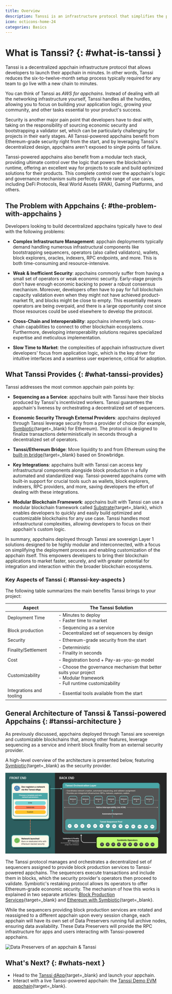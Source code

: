 ```yaml
---
title: Overview
description: Tanssi is an infrastructure protocol that simplifies the process of deploying decentralized appchains, allowing developers to focus on creating their product.
icon: octicons-home-24
categories: Basics
---
```


# What is Tanssi? {: #what-is-tanssi }

Tanssi is a decentralized appchain infrastructure protocol that allows developers to launch their appchain in minutes. In other words, Tanssi reduces the six-to-twelve-month setup process typically required for any team to go live with a new chain to minutes.

You can think of Tanssi as _AWS for appchains_. Instead of dealing with all the networking infrastructure yourself, Tanssi handles all the hurdles, allowing you to focus on building your application logic, growing your community, and other tasks essential to your product's success.

Security is another major pain point that developers have to deal with, taking on the responsibility of sourcing economic security and bootstrapping a validator set, which can be particularly challenging for projects in their early stages. All Tanssi-powered appchains benefit from Ethereum-grade security right from the start, and by leveraging Tanssi's decentralized design, appchains aren't exposed to single points of failure. 

Tanssi-powered appchains also benefit from a modular tech stack, providing ultimate control over the logic that powers the blockchain's runtime, offering an excellent way for projects to scale and build optimized solutions for their products. This complete control over the appchain's logic and governance mechanism suits perfectly a wide range of use cases, including DeFi Protocols, Real World Assets (RWA), Gaming Platforms, and others.

## The Problem with Appchains {: #the-problem-with-appchains }

Developers looking to build decentralized appchains typically have to deal with the following problems:

- **Complex Infrastructure Management**: appchain deployments typically demand handling numerous infrastructural components like bootstrapping sequencers, operators (also called validators), wallets, block explorers, oracles, indexers, RPC endpoints, and more. This is both time-consuming and resource-intensive.

- **Weak & Inefficient Security**: appchains commonly suffer from having a small set of operators or weak economic security. Early-stage projects don't have enough economic backing to power a robust consensus mechanism. Moreover, developers often have to pay for full blockchain capacity validation even when they might not have achieved product-market fit, and blocks might be close to empty. This essentially means operators are being overpaid, and there is a large opportunity cost since those resources could be used elsewhere to develop the protocol.

- **Cross-Chain and Interoperability**: appchains inherently lack cross-chain capabilities to connect to other blockchain ecosystems. Furthermore, developing interoperability solutions requires specialized expertise and meticulous implementation.

- **Slow Time to Market**: the complexities of appchain infrastructure divert developers' focus from application logic, which is the key driver for intuitive interfaces and a seamless user experience, critical for adoption.

## What Tanssi Provides {: #what-tanssi-provides}

Tanssi addresses the most common appchain pain points by:

- **Sequencing as a Service**: appchains built with Tanssi have their blocks produced by Tanssi's incentivized workers. Tanssi guarantees the appchain's liveness by orchestrating a decentralized set of sequencers.

- **Economic Security Through External Providers**: appchains deployed through Tanssi leverage security from a provider of choice (for example, [Symbiotic](https://symbiotic.fi/){target=\_blank} for Ethereum). The protocol is designed to finalize transactions deterministically in seconds through a decentralized set of operators.

- **Tanssi/Ethereum Bridge**: Move liquidity to and from Ethereum using the [built-in bridge](/learn/tanssi/tanssi-ethereum-bridge/){target=\_blank} based on Snowbridge.

- **Key Integrations**: appchains built with Tanssi can access key infrastructural components alongside block production in a fully automated and standardized way. Tanssi-powered appchains come with built-in support for crucial tools such as wallets, block explorers, indexers, RPC providers, and more, saving developers the effort of dealing with these integrations. 

- **Modular Blockchain Framework**: appchains built with Tanssi can use a modular blockchain framework called [Substrate](https://docs.polkadot.com/develop/parachains/intro-polkadot-sdk/){target=\_blank}, which enables developers to quickly and easily build optimized and customizable blockchains for any use case. Tanssi handles most infrastructural complexities, allowing developers to focus on their appchain's custom logic.

In summary, appchains deployed through Tanssi are sovereign Layer 1 solutions designed to be highly modular and interconnected, with a focus on simplifying the deployment process and enabling customization of the appchain itself. This empowers developers to bring their blockchain applications to market faster, securely, and with greater potential for integration and interaction within the broader blockchain ecosystems.

### Key Aspects of Tanssi {: #tanssi-key-aspects }

The following table summarizes the main benefits Tanssi brings to your project:

| Aspect                   | The Tanssi Solution                                                                                                               |
|--------------------------|-----------------------------------------------------------------------------------------------------------------------------------|
| Deployment Time          | - Minutes to deploy<br/> - Faster time to market                                                                                          |
| Block production         | - Sequencing as a service<br/>- Decentralized set of sequencers by design                                                         |
| Security                 | - Ethereum-grade security from the start                                                                                          |
| Finality/Settlement      | - Deterministic<br/>- Finality in seconds                                                                                         |
| Cost                     | - Registration bond + Pay-as-you-go model                                                                                         |
| Customizability          | - Choose the governance mechanism that better suits your project<br/> - Modular framework<br/>- Full runtime customizability<br/> |
| Integrations and tooling | - Essential tools available from the start                                                                                        |

## General Architecture of Tanssi & Tanssi-powered Appchains {: #tanssi-architecture }

As previously discussed, appchains deployed through Tanssi are sovereign and customizable blockchains that, among other features, leverage sequencing as a service and inherit block finality from an external security provider.

A high-level overview of the architecture is presented below, featuring [Symbiotic](https://symbiotic.fi/){target=\_blank} as the security provider.

![High-level overview of an appchain & Tanssi](/images/learn/tanssi/overview/overview-1.webp)

The Tanssi protocol manages and orchestrates a decentralized set of sequencers assigned to provide block production services to Tanssi-powered appchains. The sequencers execute transactions and include them in blocks, which the security provider's operators then proceed to validate. Symbiotic's restaking protocol allows its operators to offer Ethereum-grade economic security. The mechanism of how this works is explained in two separate articles: [Block Production Services](/learn/tanssi/network-services/block-production/){target=\_blank} and [Ethereum with Symbiotic](/learn/tanssi/external-security-providers/symbiotic/){target=\_blank}.

While the sequencers providing block production services are rotated and reassigned to a different appchain upon every session change, each appchain will have its own set of Data Preservers running full archive nodes, ensuring data availability. These Data Preservers will provide the RPC infrastructure for apps and users interacting with Tanssi-powered appchains.

![Data Preservers of an appchain & Tanssi](/images/learn/tanssi/overview/overview-2.webp)

## What's Next? {: #whats-next }

- Head to the [Tanssi dApp](https://apps.tanssi.network){target=\_blank} and launch your appchain.
- Interact with a live Tanssi-powered appchain: the [Tanssi Demo EVM appchain](/builders/tanssi-network/testnet/demo-evm-network/){target=\_blank}.
